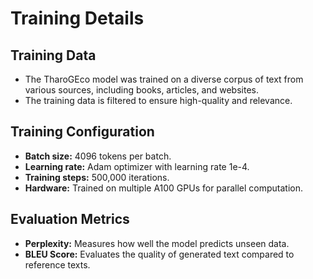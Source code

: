 # Training Details

## Training Data
- The TharoGEco model was trained on a diverse corpus of text from various sources, including books, articles, and websites.
- The training data is filtered to ensure high-quality and relevance.

## Training Configuration
- **Batch size:** 4096 tokens per batch.
- **Learning rate:** Adam optimizer with learning rate 1e-4.
- **Training steps:** 500,000 iterations.
- **Hardware:** Trained on multiple A100 GPUs for parallel computation.

## Evaluation Metrics
- **Perplexity:** Measures how well the model predicts unseen data.
- **BLEU Score:** Evaluates the quality of generated text compared to reference texts.
